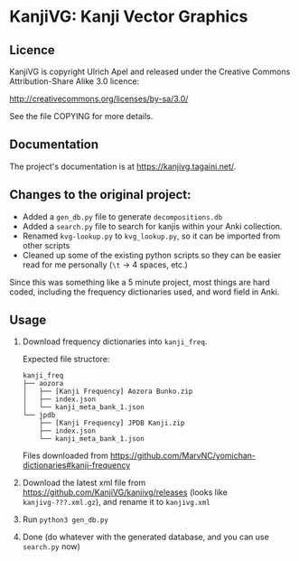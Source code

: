 # KanjiVG: Kanji Vector Graphics

## Licence

KanjiVG is copyright Ulrich Apel and released under the Creative Commons
Attribution-Share Alike 3.0 licence:

http://creativecommons.org/licenses/by-sa/3.0/

See the file COPYING for more details.

## Documentation

The project's documentation is at https://kanjivg.tagaini.net/.

## Changes to the original project:
- Added a `gen_db.py` file to generate `decompositions.db`
- Added a `search.py` file to search for kanjis within your Anki collection.
- Renamed `kvg-lookup.py` to `kvg_lookup.py`, so it can be imported from other scripts
- Cleaned up some of the existing python scripts so they can be easier read for me personally (`\t` -> 4 spaces, etc.)

Since this was something like a 5 minute project, most things are hard coded,
including the frequency dictionaries used, and word field in Anki.

## Usage
1.  Download frequency dictionaries into `kanji_freq`.

    Expected file structore:

    ```
    kanji_freq
    ├── aozora
    │   ├── [Kanji Frequency] Aozora Bunko.zip
    │   ├── index.json
    │   └── kanji_meta_bank_1.json
    └── jpdb
        ├── [Kanji Frequency] JPDB Kanji.zip
        ├── index.json
        └── kanji_meta_bank_1.json
    ```

    Files downloaded from https://github.com/MarvNC/yomichan-dictionaries#kanji-frequency

2.  Download the latest xml file from https://github.com/KanjiVG/kanjivg/releases
    (looks like `kanjivg-???.xml.gz`), and rename it to `kanjivg.xml`

3.  Run `python3 gen_db.py`
4.  Done (do whatever with the generated database, and you can use `search.py` now)

